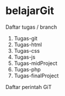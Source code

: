 # belajarGit
Daftar tugas / branch
1.	Tugas-git
2.	Tugas-html
3.	Tugas-css
4.	Tugas-js
5.	Tugas-midProject
6.	Tugas-php
7.	Tugas-finalProject

Daftar perintah GiT
